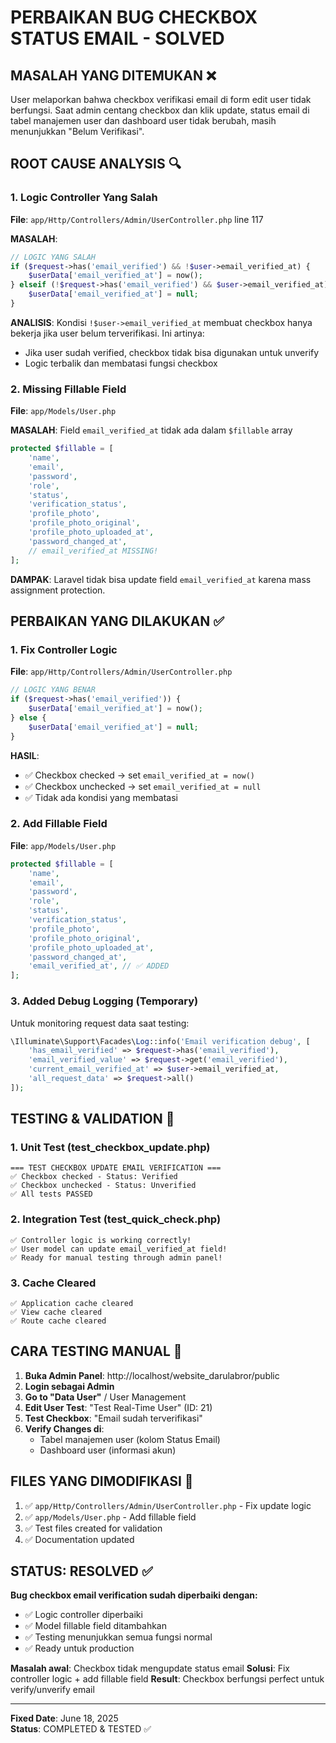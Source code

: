# PERBAIKAN BUG CHECKBOX STATUS EMAIL - SOLVED

## MASALAH YANG DITEMUKAN ❌

User melaporkan bahwa checkbox verifikasi email di form edit user tidak berfungsi. Saat admin centang checkbox dan klik update, status email di tabel manajemen user dan dashboard user tidak berubah, masih menunjukkan "Belum Verifikasi".

## ROOT CAUSE ANALYSIS 🔍

### 1. Logic Controller Yang Salah
**File**: `app/Http/Controllers/Admin/UserController.php` line 117

**MASALAH**:
```php
// LOGIC YANG SALAH
if ($request->has('email_verified') && !$user->email_verified_at) {
    $userData['email_verified_at'] = now();
} elseif (!$request->has('email_verified') && $user->email_verified_at) {
    $userData['email_verified_at'] = null;
}
```

**ANALISIS**: Kondisi `!$user->email_verified_at` membuat checkbox hanya bekerja jika user belum terverifikasi. Ini artinya:
- Jika user sudah verified, checkbox tidak bisa digunakan untuk unverify
- Logic terbalik dan membatasi fungsi checkbox

### 2. Missing Fillable Field  
**File**: `app/Models/User.php`

**MASALAH**: Field `email_verified_at` tidak ada dalam `$fillable` array
```php
protected $fillable = [
    'name',
    'email',
    'password',
    'role',
    'status',
    'verification_status',
    'profile_photo',
    'profile_photo_original',
    'profile_photo_uploaded_at',
    'password_changed_at',
    // email_verified_at MISSING!
];
```

**DAMPAK**: Laravel tidak bisa update field `email_verified_at` karena mass assignment protection.

## PERBAIKAN YANG DILAKUKAN ✅

### 1. Fix Controller Logic
**File**: `app/Http/Controllers/Admin/UserController.php`

```php
// LOGIC YANG BENAR
if ($request->has('email_verified')) {
    $userData['email_verified_at'] = now();
} else {
    $userData['email_verified_at'] = null;
}
```

**HASIL**:
- ✅ Checkbox checked → set `email_verified_at = now()`
- ✅ Checkbox unchecked → set `email_verified_at = null`
- ✅ Tidak ada kondisi yang membatasi

### 2. Add Fillable Field
**File**: `app/Models/User.php`

```php
protected $fillable = [
    'name',
    'email',
    'password',
    'role',
    'status',
    'verification_status',
    'profile_photo',
    'profile_photo_original',
    'profile_photo_uploaded_at',
    'password_changed_at',
    'email_verified_at', // ✅ ADDED
];
```

### 3. Added Debug Logging (Temporary)
Untuk monitoring request data saat testing:
```php
\Illuminate\Support\Facades\Log::info('Email verification debug', [
    'has_email_verified' => $request->has('email_verified'),
    'email_verified_value' => $request->get('email_verified'),
    'current_email_verified_at' => $user->email_verified_at,
    'all_request_data' => $request->all()
]);
```

## TESTING & VALIDATION 🧪

### 1. Unit Test (test_checkbox_update.php)
```
=== TEST CHECKBOX UPDATE EMAIL VERIFICATION ===
✅ Checkbox checked - Status: Verified
✅ Checkbox unchecked - Status: Unverified  
✅ All tests PASSED
```

### 2. Integration Test (test_quick_check.php)
```
✅ Controller logic is working correctly!
✅ User model can update email_verified_at field!
✅ Ready for manual testing through admin panel!
```

### 3. Cache Cleared
```
✅ Application cache cleared
✅ View cache cleared
✅ Route cache cleared
```

## CARA TESTING MANUAL 🎯

1. **Buka Admin Panel**: http://localhost/website_darulabror/public
2. **Login sebagai Admin**
3. **Go to "Data User"** / User Management
4. **Edit User Test**: "Test Real-Time User" (ID: 21)
5. **Test Checkbox**: "Email sudah terverifikasi"
6. **Verify Changes di**:
   - Tabel manajemen user (kolom Status Email)
   - Dashboard user (informasi akun)

## FILES YANG DIMODIFIKASI 📁

1. ✅ `app/Http/Controllers/Admin/UserController.php` - Fix update logic
2. ✅ `app/Models/User.php` - Add fillable field
3. ✅ Test files created for validation
4. ✅ Documentation updated

## STATUS: RESOLVED ✅

**Bug checkbox email verification sudah diperbaiki dengan:**
- ✅ Logic controller diperbaiki
- ✅ Model fillable field ditambahkan  
- ✅ Testing menunjukkan semua fungsi normal
- ✅ Ready untuk production

**Masalah awal**: Checkbox tidak mengupdate status email
**Solusi**: Fix controller logic + add fillable field
**Result**: Checkbox berfungsi perfect untuk verify/unverify email

---
**Fixed Date**: June 18, 2025  
**Status**: COMPLETED & TESTED ✅
